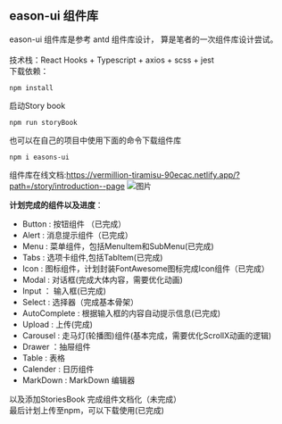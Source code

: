 ## eason-ui 组件库
eason-ui 组件库是参考 antd 组件库设计， 算是笔者的一次组件库设计尝试。<br>
<br>
技术栈：React Hooks + Typescript + axios + scss + jest
<br>
下载依赖：
```
npm install
```
启动Story book
```
npm run storyBook
```
也可以在自己的项目中使用下面的命令下载组件库
```
npm i easons-ui
```
组件库在线文档:https://vermillion-tiramisu-90ecac.netlify.app/?path=/story/introduction--page
![图片](https://user-images.githubusercontent.com/65885530/178634727-3e84fd1d-6775-4184-a9a2-8ea55c7338e1.png)

**计划完成的组件以及进度**：
- Button : 按钮组件 （已完成）
- Alert  : 消息提示组件（已完成）
- Menu   : 菜单组件，包括MenuItem和SubMenu(已完成)
- Tabs   : 选项卡组件,包括TabItem(已完成)
- Icon   : 图标组件，计划封装FontAwesome图标完成Icon组件（已完成）
- Modal  : 对话框(完成大体内容，需要优化动画)
- Input  ： 输入框(已完成)
- Select : 选择器（完成基本骨架）
- AutoComplete : 根据输入框的内容自动提示信息(已完成)
- Upload : 上传(完成)
- Carousel : 走马灯(轮播图)组件(基本完成，需要优化ScrollX动画的逻辑)
- Drawer ：抽屉组件
- Table  : 表格
- Calender : 日历组件
- MarkDown : MarkDown 编辑器

以及添加StoriesBook 完成组件文档化（未完成）<br>
最后计划上传至npm，可以下载使用(已完成)

